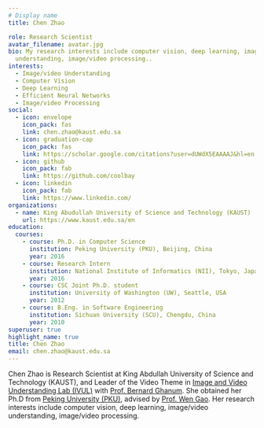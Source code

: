 ```yaml
---
# Display name
title: Chen Zhao

role: Research Scientist
avatar_filename: avatar.jpg
bio: My research interests include computer vision, deep learning, image/video
  understanding, image/video processing..
interests:
  - Image/video Understanding
  - Computer Vision
  - Deep Learning
  - Efficient Neural Networks
  - Image/video Processing
social:
  - icon: envelope
    icon_pack: fas
    link: chen.zhao@kaust.edu.sa
  - icon: graduation-cap
    icon_pack: fas
    link: https://scholar.google.com/citations?user=dUWdX5EAAAAJ&hl=en
  - icon: github
    icon_pack: fab
    link: https://github.com/coolbay
  - icon: linkedin
    icon_pack: fab
    link: https://www.linkedin.com/
organizations:
  - name: King Abudullah University of Science and Technology (KAUST)
    url: https://www.kaust.edu.sa/en
education:
  courses:
    - course: Ph.D. in Computer Science
      institution: Peking University (PKU), Beijing, China
      year: 2016
    - course: Research Intern
      institution: National Institute of Informatics (NII), Tokyo, Japan
      year: 2016
    - course: CSC Joint Ph.D. student
      institution: University of Washington (UW), Seattle, USA
      year: 2012
    - course: B.Eng. in Software Engineering
      institution: Sichuan University (SCU), Chengdu, China
      year: 2010
superuser: true
highlight_name: true
title: Chen Zhao
email: chen.zhao@kaust.edu.sa
---
```

Chen Zhao is Research Scientist at King Abdullah University of Science and Technology (KAUST), and Leader of the Video Theme in [Image and Video Understanding Lab (IVUL)](https://cemse.kaust.edu.sa/ivul) with [Prof. Bernard Ghanum](http://www.bernardghanem.com/). She obtained her Ph.D from [Peking University (PKU)](https://english.pku.edu.cn), advised by [Prof. Wen Gao](https://scholar.google.com/citations?user=b0vWahYAAAAJ&hl=en). Her research interests include computer vision, deep learning, image/video understanding, image/video processing.